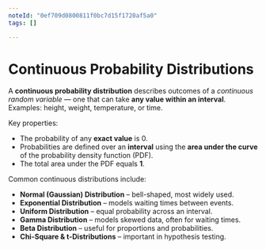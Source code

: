 ```yaml
---
noteId: "0ef709d0800811f0bc7d15f1720af5a0"
tags: []

---
```


# Continuous Probability Distributions

A **continuous probability distribution** describes outcomes of a *continuous random variable* — one that can take **any value within an interval**.  
Examples: height, weight, temperature, or time.

Key properties:  
- The probability of any **exact value** is 0.  
- Probabilities are defined over an **interval** using the **area under the curve** of the probability density function (PDF).  
- The total area under the PDF equals **1**.  

Common continuous distributions include:
- **Normal (Gaussian) Distribution** – bell-shaped, most widely used.  
- **Exponential Distribution** – models waiting times between events.  
- **Uniform Distribution** – equal probability across an interval.  
- **Gamma Distribution** – models skewed data, often for waiting times.  
- **Beta Distribution** – useful for proportions and probabilities.  
- **Chi-Square & t-Distributions** – important in hypothesis testing.  

```{tableofcontents}
